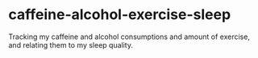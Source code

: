 # caffeine-alcohol-exercise-sleep
Tracking my caffeine and alcohol consumptions and amount of exercise, and relating them to my sleep quality.
